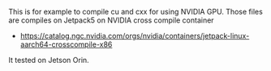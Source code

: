 This is for example to compile cu and cxx for using NVIDIA GPU. Those files are compiles on Jetpack5 on NVIDIA cross compile container

- https://catalog.ngc.nvidia.com/orgs/nvidia/containers/jetpack-linux-aarch64-crosscompile-x86

It tested on Jetson Orin.
